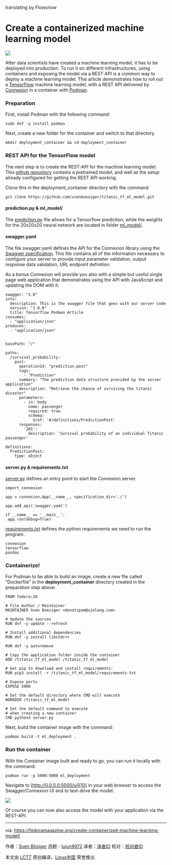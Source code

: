 translating by Flowsnow

Create a containerized machine learning model
======

![](https://fedoramagazine.org/wp-content/uploads/2018/10/machinelearning-816x345.jpg)

After data scientists have created a machine learning model, it has to be deployed into production. To run it on different infrastructures, using containers and exposing the model via a REST API is a common way to deploy a machine learning model. This article demonstrates how to roll out a [TensorFlow][1] machine learning model, with a REST API delivered by [Connexion][2] in a container with [Podman][3].

### Preparation

First, install Podman with the following command:

```
sudo dnf -y install podman
```

Next, create a new folder for the container and switch to that directory.

```
mkdir deployment_container && cd deployment_container
```

### REST API for the TensorFlow model

The next step is to create the REST-API for the machine learning model. This [github repository][4] contains a pretrained model, and well as the setup already configured for getting the REST API working.

Clone this in the deployment_container directory with the command:

```
git clone https://github.com/svenboesiger/titanic_tf_ml_model.git
```

#### prediction.py & ml_model/

The [prediction.py][5] file allows for a Tensorflow prediction, while the weights for the 20x20x20 neural network are located in folder [ml_model/][6].

#### swagger.yaml

The file swagger.yaml defines the API for the Connexion library using the [Swagger specification][7]. This file contains all of the information necessary to configure your server to provide input parameter validation, output response data validation, URL endpoint definition.

As a bonus Connexion will provide you also with a simple but useful single page web application that demonstrates using the API with JavaScript and updating the DOM with it.

```
swagger: "2.0"
info:
  description: This is the swagger file that goes with our server code
  version: "1.0.0"
  title: Tensorflow Podman Article
consumes:
  - "application/json"
produces:
  - "application/json"


basePath: "/"

paths:
  /survival_probability:
    post:
      operationId: "prediction.post"
      tags:
        - "Prediction"
      summary: "The prediction data structure provided by the server application"
      description: "Retrieve the chance of surviving the titanic disaster"
      parameters:
        - in: body
          name: passenger
          required: true
          schema:
            $ref: '#/definitions/PredictionPost'
      responses:
        '201':
          description: 'Survival probability of an individual Titanic passenger'

definitions:
  PredictionPost:
    type: object
```

#### server.py & requirements.txt

[server.py][8] defines an entry point to start the Connexion server.

```
import connexion

app = connexion.App(__name__, specification_dir='./')

app.add_api('swagger.yaml')

if __name__ == '__main__':
 app.run(debug=True)
```

[requirements.txt][9] defines the python requirements we need to run the program.

```
connexion
tensorflow
pandas
```

### Containerize!

For Podman to be able to build an image, create a new file called “Dockerfile” in the **deployment_container** directory created in the preparation step above:

```
FROM fedora:28

# File Author / Maintainer
MAINTAINER Sven Boesiger <donotspam@ujelang.com>

# Update the sources
RUN dnf -y update --refresh

# Install additional dependencies
RUN dnf -y install libstdc++

RUN dnf -y autoremove

# Copy the application folder inside the container
ADD /titanic_tf_ml_model /titanic_tf_ml_model

# Get pip to download and install requirements:
RUN pip3 install -r /titanic_tf_ml_model/requirements.txt

# Expose ports
EXPOSE 5000

# Set the default directory where CMD will execute
WORKDIR /titanic_tf_ml_model

# Set the default command to execute
# when creating a new container
CMD python3 server.py
```

Next, build the container image with the command:

```
podman build -t ml_deployment .
```

### Run the container

With the Container image built and ready to go, you can run it locally with the command:

```
podman run -p 5000:5000 ml_deployment
```

Navigate to [http://0.0.0.0:5000/ui][10] in your web browser to access the Swagger/Connexion UI and to test-drive the model:

![][11]

Of course you can now also access the model with your application via the REST-API.


--------------------------------------------------------------------------------

via: https://fedoramagazine.org/create-containerized-machine-learning-model/

作者：[Sven Bösiger][a]
选题：[lujun9972][b]
译者：[译者ID](https://github.com/译者ID)
校对：[校对者ID](https://github.com/校对者ID)

本文由 [LCTT](https://github.com/LCTT/TranslateProject) 原创编译，[Linux中国](https://linux.cn/) 荣誉推出

[a]: https://fedoramagazine.org/author/r00nz/
[b]: https://github.com/lujun9972
[1]: https://www.tensorflow.org
[2]: https://connexion.readthedocs.io/en/latest/
[3]: https://fedoramagazine.org/running-containers-with-podman/
[4]: https://github.com/svenboesiger/titanic_tf_ml_model
[5]: https://github.com/svenboesiger/titanic_tf_ml_model/blob/master/prediction.py
[6]: https://github.com/svenboesiger/titanic_tf_ml_model/tree/master/ml_model/titanic
[7]: https://github.com/OAI/OpenAPI-Specification/blob/master/versions/2.0.md
[8]: https://github.com/svenboesiger/titanic_tf_ml_model/blob/master/server.py
[9]: https://github.com/svenboesiger/titanic_tf_ml_model/blob/master/requirements.txt
[10]: http://0.0.0.0:5000/
[11]: https://fedoramagazine.org/wp-content/uploads/2018/10/Screenshot-from-2018-10-27-14-46-56-682x1024.png
